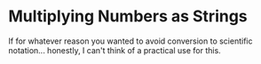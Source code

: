 # Multiplying Numbers as Strings

If for whatever reason you wanted to avoid conversion to scientific notation... honestly, I can't think of a practical use for this.

